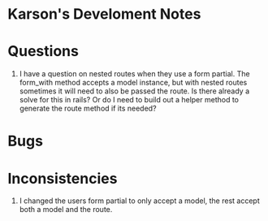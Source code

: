 # Karson's Develoment Notes

# Questions
1. I have a question on nested routes when they use a form partial. The form_with method accepts a model instance, but with nested routes sometimes it will need to also be passed the route. Is there already a solve for this in rails? Or do I need to build out a helper method to generate the route method if its needed?



# Bugs





# Inconsistencies
1. I changed the users form partial to only accept a model, the rest accept both a model and the route.